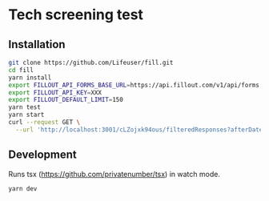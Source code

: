 # Tech screening test

## Installation

```bash
git clone https://github.com/Lifeuser/fill.git
cd fill
yarn install
export FILLOUT_API_FORMS_BASE_URL=https://api.fillout.com/v1/api/forms
export FILLOUT_API_KEY=XXX
export FILLOUT_DEFAULT_LIMIT=150
yarn test
yarn start
curl --request GET \
  --url 'http://localhost:3001/cLZojxk94ous/filteredResponses?afterDate=2024-02-26T20%3A49%3A43.783Z&limit=2&offset=2&filters=%5B%7B%22id%22%3A%22dSRAe3hygqVwTpPK69p5td%22%2C%22condition%22%3A%22greater_than%22%2C%22value%22%3A%221999-02-02T05%3A01%3A47.691Z%22%7D%5D&='
```

## Development

Runs tsx (https://github.com/privatenumber/tsx) in watch mode.

```bash
yarn dev
```

